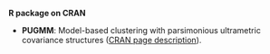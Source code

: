 **R package on CRAN**
- **PUGMM**: Model-based clustering with parsimonious ultrametric covariance structures (<a href="https://cran.rstudio.com/web/packages/PUGMM/index.html" target="_blank">CRAN page description</a>).
